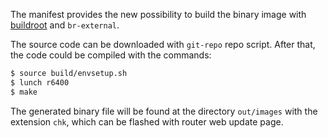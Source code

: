 The manifest provides the new possibility to build the binary image with
[buildroot](https://buildroot.org) and `br-external`.

The source code can be downloaded with `git-repo` repo script. After that,
the code could be compiled with the commands:

```bash
$ source build/envsetup.sh
$ lunch r6400
$ make
```

The generated binary file will be found at the directory `out/images`
with the extension `chk`, which can be flashed with router web update
page.

